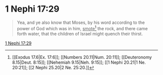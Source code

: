 # 1 Nephi 17:29

> Yea, and ye also know that Moses, by his word according to the power of God which was in him, <u>smote</u>[^a] the rock, and there came forth water, that the children of Israel might quench their thirst.

[1 Nephi 17:29](https://www.churchofjesuschrist.org/study/scriptures/bofm/1-ne/17?lang=eng&id=p29#p29)


[^a]: [[Exodus 17.6|Ex. 17:6]]; [[Numbers 20.11|Num. 20:11]]; [[Deuteronomy 8.15|Deut. 8:15]]; [[Nehemiah 9.15|Neh. 9:15]]; [[1 Nephi 20.21|1 Ne. 20:21]]; [[2 Nephi 25.20|2 Ne. 25:20.]]
